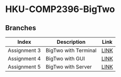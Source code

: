 # HKU-COMP2396-BigTwo

## Branches
Index|Description|Link
-----|----|-------
Assignment 3|BigTwo with Terminal|[LINK]()
Assignment 4|BigTwo with GUI|[LINK]()
Assignment 5|BigTwo with Server|[LINK]()
